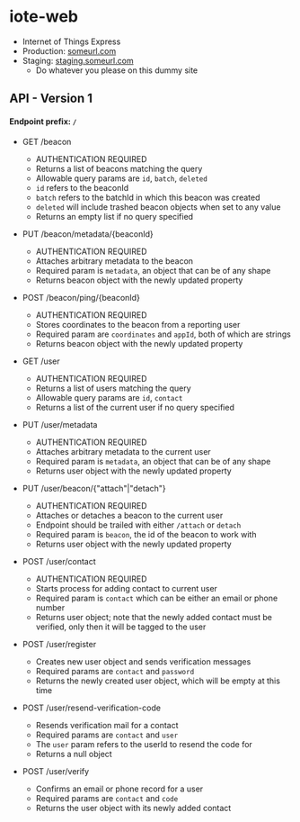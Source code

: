 iote-web
========
- Internet of Things Express
- Production: [someurl.com](https://someurl.com)
- Staging: [staging.someurl.com](http://staging.someurl.com)
	- Do whatever you please on this dummy site

## API - Version 1
#### Endpoint prefix: `/`

- GET /beacon
	- AUTHENTICATION REQUIRED
	- Returns a list of beacons matching the query
	- Allowable query params are `id`, `batch`, `deleted`
	- `id` refers to the beaconId
	- `batch` refers to the batchId in which this beacon was created
	- `deleted` will include trashed beacon objects when set to any value
	- Returns an empty list if no query specified

- PUT /beacon/metadata/{beaconId}
	- AUTHENTICATION REQUIRED
	- Attaches arbitrary metadata to the beacon
	- Required param is `metadata`, an object that can be of any shape
	- Returns beacon object with the newly updated property

- POST /beacon/ping/{beaconId}
	- AUTHENTICATION REQUIRED
	- Stores coordinates to the beacon from a reporting user
	- Required param are `coordinates` and `appId`, both of which are strings
	- Returns beacon object with the newly updated property

- GET /user
	- AUTHENTICATION REQUIRED
	- Returns a list of users matching the query
	- Allowable query params are `id`, `contact`
	- Returns a list of the current user if no query specified

- PUT /user/metadata
	- AUTHENTICATION REQUIRED
	- Attaches arbitrary metadata to the current user
	- Required param is `metadata`, an object that can be of any shape
	- Returns user object with the newly updated property

- PUT /user/beacon/{"attach"|"detach"}
	- AUTHENTICATION REQUIRED
	- Attaches or detaches a beacon to the current user
	- Endpoint should be trailed with either `/attach` or `detach`
	- Required param is `beacon`, the id of the beacon to work with
	- Returns user object with the newly updated property

- POST /user/contact
	- AUTHENTICATION REQUIRED
	- Starts process for adding contact to current user
	- Required param is `contact` which can be either an email or phone number
	- Returns user object; note that the newly added contact must be verified, only then it will be tagged to the user

- POST /user/register
	- Creates new user object and sends verification messages
	- Required params are `contact` and `password`
	- Returns the newly created user object, which will be empty at this time

- POST /user/resend-verification-code
	- Resends verification mail for a contact
	- Required params are `contact` and `user`
	- The `user` param refers to the userId to resend the code for
	- Returns a null object

- POST /user/verify
	- Confirms an email or phone record for a user
	- Required params are `contact` and `code`
	- Returns the user object with its newly added contact

